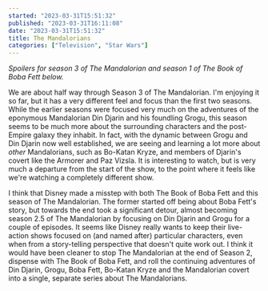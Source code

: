 ```yaml
---
started: "2023-03-31T15:51:32"
published: "2023-03-31T16:11:08"
date: "2023-03-31T15:51:32"
title: The Mandalorians
categories: ["Television", "Star Wars"]
---
```


*Spoilers for season 3 of The Mandalorian and season 1 of The Book of Boba Fett
below.*

We are about half way through Season 3 of The Mandalorian. I'm enjoying it so
far, but it has a very different feel and focus than the first two seasons.
While the earlier seasons were focused very much on the adventures of the
eponymous Mandalorian Din Djarin and his foundling Grogu, this season seems to
be much more about the surrounding characters and the post-Empire galaxy they
inhabit. In fact, with the dynamic between Grogu and Din Djarin now well
established, we are seeing and learning a lot more about *other* Mandalorians,
such as Bo-Katan Kryze, and members of Djarin's covert like the Armorer and Paz
Vizsla. It is interesting to watch, but is very much a departure from the start
of the show, to the point where it feels like we're watching a completely
different show.

I think that Disney made a misstep with both The Book of Boba Fett and this
season of The Mandalorian. The former started off being about Boba Fett's story,
but towards the end took a significant detour, almost becoming season 2.5 of The
Mandalorian by focusing on Din Djarin and Grogu for a couple of episodes. It
seems like Disney really wants to keep their live-action shows focused on (and
named after) particular characters, even when from a story-telling perspective
that doesn't quite work out. I think it would have been cleaner to stop The
Mandalorian at the end of Season 2, dispense with The Book of Boba Fett, and
roll the continuing adventures of Din Djarin, Grogu, Boba Fett, Bo-Katan Kryze
and the Mandalorian covert into a single, separate series about The
Mandalorians.


